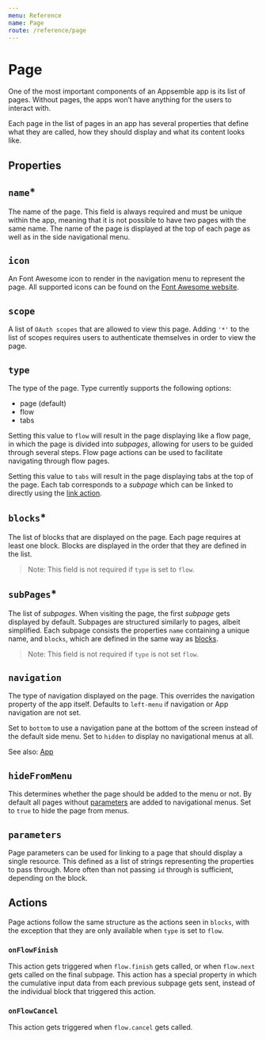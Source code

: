 ```yaml
---
menu: Reference
name: Page
route: /reference/page
---
```


# Page

One of the most important components of an Appsemble app is its list of pages. Without pages, the
apps won’t have anything for the users to interact with.

Each page in the list of pages in an app has several properties that define what they are called,
how they should display and what its content looks like.

## Properties

## `name`\*

The name of the page. This field is always required and must be unique within the app, meaning that
it is not possible to have two pages with the same name. The name of the page is displayed at the
top of each page as well as in the side navigational menu.

## `icon`

An Font Awesome icon to render in the navigation menu to represent the page. All supported icons can
be found on the [Font Awesome website](https://fontawesome.com/icons?m=free).

## `scope`

A list of `OAuth scopes` that are allowed to view this page. Adding `'*'` to the list of scopes
requires users to authenticate themselves in order to view the page.

## `type`

The type of the page. Type currently supports the following options:

- page (default)
- flow
- tabs

Setting this value to `flow` will result in the page displaying like a flow page, in which the page
is divided into _subpages_, allowing for users to be guided through several steps. Flow page actions
can be used to facilitate navigating through flow pages.

Setting this value to `tabs` will result in the page displaying tabs at the top of the page. Each
tab corresponds to a _subpage_ which can be linked to directly using the [link action](action#link).

## `blocks`\*

The list of blocks that are displayed on the page. Each page requires at least one block. Blocks are
displayed in the order that they are defined in the list.

> Note: This field is not required if `type` is set to `flow`.

## `subPages`\*

The list of _subpages_. When visiting the page, the first _subpage_ gets displayed by default.
Subpages are structured similarly to pages, albeit simplified. Each subpage consists the properties
`name` containing a unique name, and `blocks`, which are defined in the same way as
[blocks](#blocks).

> Note: This field is not required if `type` is not set `flow`.

## `navigation`

The type of navigation displayed on the page. This overrides the navigation property of the app
itself. Defaults to `left-menu` if navigation or App navigation are not set.

Set to `bottom` to use a navigation pane at the bottom of the screen instead of the default side
menu. Set to `hidden` to display no navigational menus at all.

See also: [App](app#navigation)

## `hideFromMenu`

This determines whether the page should be added to the menu or not. By default all pages without
[parameters](#parameters) are added to navigational menus. Set to `true` to hide the page from
menus.

## `parameters`

Page parameters can be used for linking to a page that should display a single resource. This
defined as a list of strings representing the properties to pass through. More often than not
passing `id` through is sufficient, depending on the block.

## Actions

Page actions follow the same structure as the actions seen in `blocks`, with the exception that they
are only available when `type` is set to `flow`.

### `onFlowFinish`

This action gets triggered when `flow.finish` gets called, or when `flow.next` gets called on the
final subpage. This action has a special property in which the cumulative input data from each
previous subpage gets sent, instead of the individual block that triggered this action.

### `onFlowCancel`

This action gets triggered when `flow.cancel` gets called.
